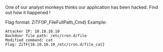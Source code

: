 One of our analyst monkeys thinks our application has been hacked. Find out how it happened !

Flag format: ZiTF{IP_FileFullPath_Cmd} Example:

    Attacker IP: 10.10.10.10
    Backdoor file path: /etc/cron.d/file
    Modified command: cat
    Flag: ZiTF{10.10.10.10_/etc/cron.d/file_cat}
